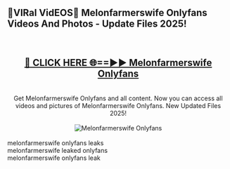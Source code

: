 <h2>🔴VIRal VidEOS🔴 Melonfarmerswife Onlyfans Videos And Photos - Update Files 2025!</h2>
<br>
<div align="center">
<h2><a href="https://virallinks.top/Hdb6NB" rel="nofollow">🔴 CLICK HERE 🌐==►► Melonfarmerswife Onlyfans</a></h2>
<br>
Get Melonfarmerswife Onlyfans and all content. Now you can access all videos and pictures of Melonfarmerswife Onlyfans. New Updated Files 2025!
<br>
<br>
<a href="https://virallinks.top/Hdb6NB" rel="nofollow" data-target="animated-image.originalLink"><img src="https://i.imgur.com/dJHk4Zq.gif)" alt="Melonfarmerswife Onlyfans" style="max-width: 100%; display: inline-block;" data-target="animated-image.originalImage"></a>
</div>
<br>
melonfarmerswife onlyfans leaks<br>
melonfarmerswife leaked onlyfans<br>
melonfarmerswife onlyfans leak